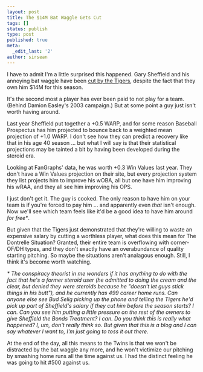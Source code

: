 ```yaml
---
layout: post
title: The $14M Bat Waggle Gets Cut
tags: []
status: publish
type: post
published: true
meta:
  _edit_last: '2'
author: sirsean
---
```

I have to admit I'm a little surprised this happened. Gary Sheffield and his annoying bat waggle have been <a href="http://www.hardballtimes.com/main/shysterball/article/bye-bye-gary/">cut by the Tigers</a>, despite the fact that they own him $14M for this season.

It's the second most a player has ever been paid to not play for a team. (Behind Damion Easley's 2003 campaign.) But at some point a guy just isn't worth having around.

Last year Sheffield put together a +0.5 WARP, and for some reason Baseball Prospectus has him projected to bounce back to a weighted mean projection of +1.0 WARP. I don't see how they can predict a recovery like that in his age 40 season ... but what I will say is that their statistical projections may be tainted a bit by having been developed during the steroid era.

Looking at FanGraphs' data, he was worth +0.3 Win Values last year. They don't have a Win Values projection on their site, but every projection system they list projects him to improve his wOBA, all but one have him improving his wRAA, and they all see him improving his OPS.

I just don't get it. The guy is cooked. The only reason to have him on your team is if you're forced to pay him ... and apparently even <em>that</em> isn't enough. Now we'll see which team feels like it'd be a good idea to have him around <em>for free*</em>.

But given that the Tigers just demonstrated that they're willing to waste an expensive salary by cutting a worthless player, what does this mean for The Dontrelle Situation? Granted, their entire team is overflowing with corner-OF/DH types, and they don't exactly have an overabundance of quality starting pitching. So maybe the situations aren't analagous enough. Still, I think it's become worth watching.

<em>* The conspiracy theorist in me wonders if it has anything to do with the fact that he's a former steroid user (he admitted to doing the cream and the clear, but denied they were steroids because he "doesn't let guys stick things in his butt"), and he currently has 499 career home runs. Can anyone else see Bud Selig picking up the phone and telling the Tigers he'd pick up part of Sheffield's salary if they cut him before the season starts? I can. Can you see him putting a little pressure on the rest of the owners to give Sheffield the Bonds Treatment? I can. Do you think this is really what happened? I, um, don't really think so. But given that this is a blog and I can say whatever I want to, I'm just going to toss it out there.</em>

At the end of the day, all this means to the Twins is that we won't be distracted by the bat waggle any more, and he won't victimize our pitching by smashing home runs all the time against us. I had the distinct feeling he was going to hit #500 against us.
